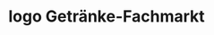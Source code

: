 ---
title: "logo Getränke-Fachmarkt"
url: /langenselbold/logo-getraenke-fachmarkt/
shop: Getränke
---